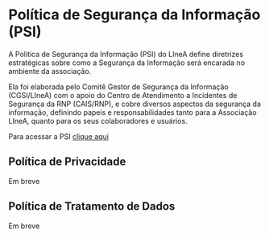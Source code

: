 # Política de Segurança da Informação (PSI)

A Política de Segurança da Informação (PSI) do LIneA define diretrizes estratégicas sobre como a Segurança da Informação será encarada no ambiente da associação.

Ela foi elaborada pelo Comitê Gestor de Segurança da Informação (CGSI/LIneA) com o apoio do Centro de Atendimento a Incidentes de Segurança da RNP (CAIS/RNP), e cobre diversos aspectos da segurança da informação, definindo papeis e responsabilidades tanto para a Associação LIneA, quanto para os seus colaboradores e usuários.

Para acessar a PSI [clique aqui](https://docs.google.com/document/d/1guNonR3KK8u016o5_DVXsYQqrZdKLOIkASiOkPqBgOE/edit#heading=h.14viqk7nz2gk)

## Política de Privacidade

Em breve


## Política de Tratamento de Dados

Em breve 
